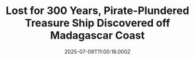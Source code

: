 ---
title: "Lost for 300 Years, Pirate-Plundered Treasure Ship Discovered off Madagascar Coast"
date: 2025-07-09T11:00:16.000Z
category: Human Kindness
externalLink: "https://www.goodnewsnetwork.org/lost-for-300-years-pirate-plundered-treasure-ship-discovered-off-madagascar-coast/"
image: ""
excerpt: "From the coast of Madagascar springs a story of pirates and sunken treasure, as an American research team believe they have identified a famous shipwreck. Nossa Senhora do Cabo (Our Lady of the Cape) was a 700-ton Portuguese warship captured by an infamous French pirate while returning to Lisbon in 1721. In the hold, a […] The post Lost for…"
---